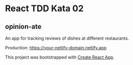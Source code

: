 # React TDD Kata 02
## opinion-ate

An app for tracking reviews of dishes at different restaurants.

Production: <https://your-netlify-domain.netlify.app>

This project was bootstrapped with
[Create React App](https://github.com/facebook/create-react-app).
